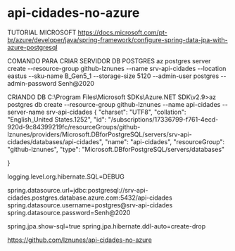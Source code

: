 # api-cidades-no-azure


TUTORIAL MICROSOFT
https://docs.microsoft.com/pt-br/azure/developer/java/spring-framework/configure-spring-data-jpa-with-azure-postgresql


COMANDO PARA CRIAR SERVIDOR DB POSTGRES
az postgres server create --resource-group github-lznunes --name srv-api-cidades --location eastus --sku-name B_Gen5_1 --storage-size 5120 --admin-user postgres --admin-password Senh@2020


CRIANDO DB
C:\Program Files\Microsoft SDKs\Azure\.NET SDK\v2.9>az postgres db create --resource-group github-lznunes --name api-cidades --server-name srv-api-cidades
{
  "charset": "UTF8",
  "collation": "English_United States.1252",
  "id": "/subscriptions/17336799-f761-4ecd-920d-9c84399219fc/resourceGroups/github-lznunes/providers/Microsoft.DBforPostgreSQL/servers/srv-api-cidades/databases/api-cidades",
  "name": "api-cidades",
  "resourceGroup": "github-lznunes",
  "type": "Microsoft.DBforPostgreSQL/servers/databases"
  
}


logging.level.org.hibernate.SQL=DEBUG

spring.datasource.url=jdbc:postgresql://srv-api-cidades.postgres.database.azure.com:5432/api-cidades
spring.datasource.username=postgres@srv-api-cidades
spring.datasource.password=Senh@2020

spring.jpa.show-sql=true
spring.jpa.hibernate.ddl-auto=create-drop


https://github.com/lznunes/api-cidades-no-azure
